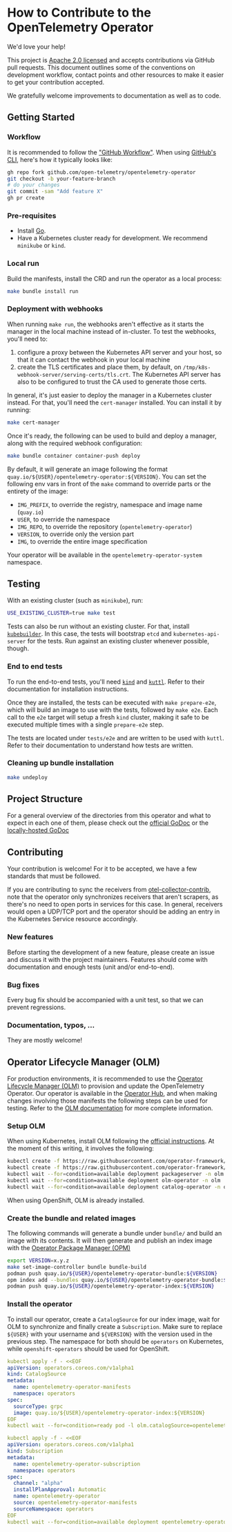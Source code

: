 # How to Contribute to the OpenTelemetry Operator

We'd love your help!

This project is [Apache 2.0 licensed](LICENSE) and accepts contributions via GitHub pull requests. This document outlines some of the conventions on development workflow, contact points and other resources to make it easier to get your contribution accepted.

We gratefully welcome improvements to documentation as well as to code.

## Getting Started

### Workflow

It is recommended to follow the ["GitHub Workflow"](https://guides.github.com/introduction/flow/). When using [GitHub's CLI](https://github.com/cli/cli), here's how it typically looks like:

```bash
gh repo fork github.com/open-telemetry/opentelemetry-operator
git checkout -b your-feature-branch
# do your changes
git commit -sam "Add feature X"
gh pr create
```

### Pre-requisites
* Install [Go](https://golang.org/doc/install).
* Have a Kubernetes cluster ready for development. We recommend `minikube` or `kind`.

### Local run

Build the manifests, install the CRD and run the operator as a local process:
```bash
make bundle install run
```

### Deployment with webhooks

When running `make run`, the webhooks aren't effective as it starts the manager in the local machine instead of in-cluster. To test the webhooks, you'll need to:

1. configure a proxy between the Kubernetes API server and your host, so that it can contact the webhook in your local machine
1. create the TLS certificates and place them, by default, on `/tmp/k8s-webhook-server/serving-certs/tls.crt`. The Kubernetes API server has also to be configured to trust the CA used to generate those certs.

In general, it's just easier to deploy the manager in a Kubernetes cluster instead. For that, you'll need the `cert-manager` installed. You can install it by running:

```bash
make cert-manager
```

Once it's ready, the following can be used to build and deploy a manager, along with the required webhook configuration:

```bash
make bundle container container-push deploy
```

By default, it will generate an image following the format `quay.io/${USER}/opentelemetry-operator:${VERSION}`. You can set the following env vars in front of the `make` command to override parts or the entirety of the image:

* `IMG_PREFIX`, to override the registry, namespace and image name (`quay.io`)
* `USER`, to override the namespace
* `IMG_REPO`, to override the repository (`opentelemetry-operator`)
* `VERSION`, to override only the version part
* `IMG`, to override the entire image specification

Your operator will be available in the `opentelemetry-operator-system` namespace.

## Testing

With an existing cluster (such as `minikube`), run:
```bash
USE_EXISTING_CLUSTER=true make test
```

Tests can also be run without an existing cluster. For that, install [`kubebuilder`](https://book.kubebuilder.io/quick-start.html#installation). In this case, the tests will bootstrap `etcd` and `kubernetes-api-server` for the tests. Run against an existing cluster whenever possible, though.

### End to end tests

To run the end-to-end tests, you'll need [`kind`](https://kind.sigs.k8s.io) and [`kuttl`](https://kuttl.dev). Refer to their documentation for installation instructions.

Once they are installed, the tests can be executed with `make prepare-e2e`, which will build an image to use with the tests, followed by `make e2e`. Each call to the `e2e` target will setup a fresh `kind` cluster, making it safe to be executed multiple times with a single `prepare-e2e` step.

The tests are located under `tests/e2e` and are written to be used with `kuttl`. Refer to their documentation to understand how tests are written.

### Cleaning up bundle installation

```bash
make undeploy
```

## Project Structure

For a general overview of the directories from this operator and what to expect in each one of them, please check out the [official GoDoc](https://godoc.org/github.com/open-telemetry/opentelemetry-operator) or the [locally-hosted GoDoc](http://localhost:6060/pkg/github.com/open-telemetry/opentelemetry-operator/)

## Contributing

Your contribution is welcome! For it to be accepted, we have a few standards that must be followed.

If you are contributing to sync the receivers from [otel-collector-contrib](https://github.com/open-telemetry/opentelemetry-collector-contrib), note that the operator only synchronizes receivers that aren't scrapers, as there's no need to open ports in services for this case. In general, receivers would open a UDP/TCP port and the operator should be adding an entry in the Kubernetes Service resource accordingly.

### New features

Before starting the development of a new feature, please create an issue and discuss it with the project maintainers. Features should come with documentation and enough tests (unit and/or end-to-end).

### Bug fixes

Every bug fix should be accompanied with a unit test, so that we can prevent regressions.

### Documentation, typos, ...

They are mostly welcome!

## Operator Lifecycle Manager (OLM)

For production environments, it is recommended to use the [Operator Lifecycle Manager (OLM)](https://github.com/operator-framework/operator-lifecycle-manager) to provision and update the OpenTelemetry Operator. Our operator is available in the [Operator Hub](https://operatorhub.io/operator/opentelemetry-operator), and when making changes involving those manifests the following steps can be used for testing. Refer to the [OLM documentation](https://sdk.operatorframework.io/docs/olm-integration/quickstart-bundle/) for more complete information.

### Setup OLM

When using Kubernetes, install OLM following the [official instructions](https://github.com/operator-framework/operator-lifecycle-manager/blob/master/doc/install/install.md). At the moment of this writing, it involves the following:

```bash
kubectl create -f https://raw.githubusercontent.com/operator-framework/operator-lifecycle-manager/master/deploy/upstream/quickstart/crds.yaml
kubectl create -f https://raw.githubusercontent.com/operator-framework/operator-lifecycle-manager/master/deploy/upstream/quickstart/olm.yaml
kubectl wait --for=condition=available deployment packageserver -n olm
kubectl wait --for=condition=available deployment olm-operator -n olm
kubectl wait --for=condition=available deployment catalog-operator -n olm
```

When using OpenShift, OLM is already installed.

### Create the bundle and related images

The following commands will generate a bundle under `bundle/` and build an image with its contents. It will then generate and publish an index image with the [Operator Package Manager (OPM)](https://github.com/operator-framework/operator-registry/blob/master/docs/design/opm-tooling.md#opm)

```bash
export VERSION=x.y.z
make set-image-controller bundle bundle-build
podman push quay.io/${USER}/opentelemetry-operator-bundle:${VERSION}
opm index add --bundles quay.io/${USER}/opentelemetry-operator-bundle:${VERSION} --tag quay.io/${USER}/opentelemetry-operator-index:${VERSION}
podman push quay.io/${USER}/opentelemetry-operator-index:${VERSION}
```

### Install the operator

To install our operator, create a `CatalogSource` for our index image, wait for OLM to synchronize and finally create a `Subscription`. Make sure to replace `${USER}` with your username and `${VERSION}` with the version used in the previous step. The namespace for both should be `operators` on Kubernetes, while `openshift-operators` should be used for OpenShift.

```yaml
kubectl apply -f - <<EOF
apiVersion: operators.coreos.com/v1alpha1
kind: CatalogSource
metadata:
  name: opentelemetry-operator-manifests
  namespace: operators
spec:
  sourceType: grpc
  image: quay.io/${USER}/opentelemetry-operator-index:${VERSION}
EOF
kubectl wait --for=condition=ready pod -l olm.catalogSource=opentelemetry-operator-manifests -n operators

kubectl apply -f - <<EOF
apiVersion: operators.coreos.com/v1alpha1
kind: Subscription
metadata:
  name: opentelemetry-operator-subscription
  namespace: operators
spec:
  channel: "alpha"
  installPlanApproval: Automatic
  name: opentelemetry-operator
  source: opentelemetry-operator-manifests
  sourceNamespace: operators
EOF
kubectl wait --for=condition=available deployment opentelemetry-operator-controller-manager -n operators
```
